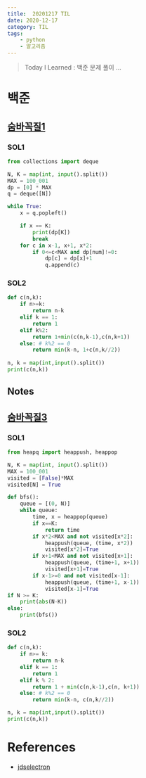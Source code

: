 ```yaml
---
title:  20201217 TIL
date: 2020-12-17
category: TIL
tags:
    - python
    - 알고리즘
---
```


> Today I Learned : 백준 문제 풀이 ...

# 백준

## [숨바꼭질1](https://www.acmicpc.net/problem/1697)

### SOL1
```python
from collections import deque

N, K = map(int, input().split())
MAX = 100_001
dp = [0] * MAX
q = deque([N])

while True:
    x = q.popleft()

    if x == K:
        print(dp[K])
        break
    for c in x-1, x+1, x*2:
        if 0<=c<MAX and dp[num]!=0:
            dp[c] = dp[x]+1
            q.append(c)
```

### SOL2
```python
def c(n,k):
    if n>=k:
        return n-k
    elif k == 1:
        return 1
    elif k%2:
        return 1+min(c(n,k-1),c(n,k+1))
    else: # k%2 == 0
        return min(k-n, 1+c(n,k//2))
    
n, k = map(int,input().split())
print(c(n,k))
```

## Notes


## [숨바꼭질3](https://www.acmicpc.net/problem/13549)

### SOL1
```python
from heapq import heappush, heappop

N, K = map(int, input().split())
MAX = 100_001
visited = [False]*MAX
visited[N] = True

def bfs():
    queue = [(0, N)]
    while queue:
        time, x = heappop(queue)
        if x==K:
            return time
        if x*2<MAX and not visited[x*2]:
            heappush(queue, (time, x*2))
            visited[x*2]=True
        if x+1<MAX and not visited[x+1]:
            heappush(queue, (time+1, x+1))
            visited[x+1]=True
        if x-1>=0 and not visited[x-1]:
            heappush(queue, (time+1, x-1))
            visited[x-1]=True
if N >= K:
    print(abs(N-K))
else:
    print(bfs())
```

### SOL2
```python
def c(n,k):
    if n>= k:
        return n-k
    elif k == 1:
        return 1
    elif k % 2:
        return 1 + min(c(n,k-1),c(n, k+1))
    else: # k%2 == 0
        return min(k-n, c(n,k//2))

n, k = map(int,input().split())
print(c(n,k))
```



# References
- [jdselectron](https://jdselectron.tistory.com/58)